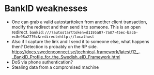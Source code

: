 # BankID weaknesses

- One can grab a valid autostarttoken from another client transaction, modify the redirect and then send it to someone. This is an open redirect. `bankid:///?autostarttoken=d1195a87-7a87-45ec-bac6-ec8e98a2776c&redirect=http://localhost`
- Also if I capture the link and I send it to someone else, what happens then? Detection is probably on the RP side. https://docs.swedenconnect.se/technical-framework/latest/12_-_BankID_Profile_for_the_Swedish_eID_Framework.html
- DoS via phone authentication?
- Stealing data from a compromised machine